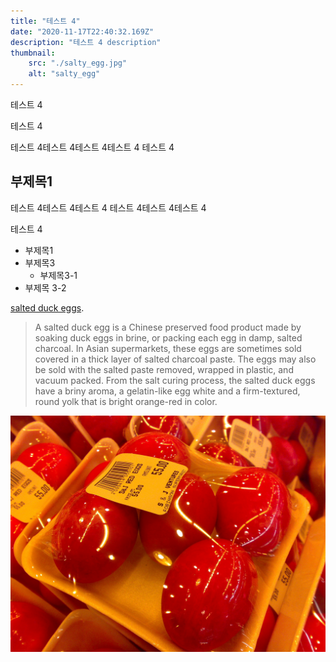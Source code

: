 ```yaml
---
title: "테스트 4"
date: "2020-11-17T22:40:32.169Z"
description: "테스트 4 description"
thumbnail:
    src: "./salty_egg.jpg"
    alt: "salty_egg"
---
```


 테스트 4
 
 테스트 4
 
 테스트 4테스트 4테스트 4테스트 4
 테스트 4
## 부제목1

테스트 4테스트 4테스트 4
테스트 4테스트 4테스트 4




테스트 4




- 부제목1
- 부제목3
  - 부제목3-1
- 부제목 3-2

[salted duck eggs](https://en.wikipedia.org/wiki/Salted_duck_egg).

> A salted duck egg is a Chinese preserved food product made by soaking duck
> eggs in brine, or packing each egg in damp, salted charcoal. In Asian
> supermarkets, these eggs are sometimes sold covered in a thick layer of salted
> charcoal paste. The eggs may also be sold with the salted paste removed,
> wrapped in plastic, and vacuum packed. From the salt curing process, the
> salted duck eggs have a briny aroma, a gelatin-like egg white and a
> firm-textured, round yolk that is bright orange-red in color.

![Chinese Salty Egg](./salty_egg.jpg)